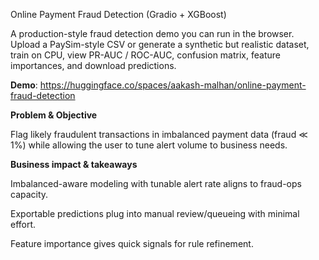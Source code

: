 Online Payment Fraud Detection (Gradio + XGBoost)

A production-style fraud detection demo you can run in the browser. Upload a PaySim-style CSV or generate a synthetic but realistic dataset, train on CPU, view PR-AUC / ROC-AUC, confusion matrix, feature importances, and download predictions.

**Demo**: https://huggingface.co/spaces/aakash-malhan/online-payment-fraud-detection

**Problem & Objective**

Flag likely fraudulent transactions in imbalanced payment data (fraud ≪ 1%) while allowing the user to tune alert volume to business needs.

**Business impact & takeaways**

Imbalanced-aware modeling with tunable alert rate aligns to fraud-ops capacity.

Exportable predictions plug into manual review/queueing with minimal effort.

Feature importance gives quick signals for rule refinement.
